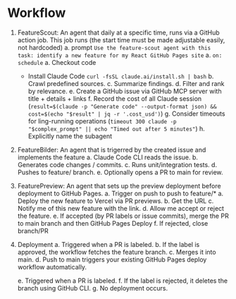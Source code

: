 
# Workflow
1. FeatureScout: An agent that daily at a specific time, runs via a GitHub action job. This job runs (the start time must be made adjustable easily, not hardcoded)
    a. prompt `Use the feature-scout agent with this task: identify a new feature for my React GitHub Pages site`
    a. `on: schedule`
    a. Checkout code
    - Install Claude Code `curl -fsSL claude.ai/install.sh | bash`
    b. Crawl predefined sources.
    c. Summarize findings.
    d. Filter and rank by relevance.
    e. Create a GitHub issue via GitHub MCP server with title + details + links
    f. Record the cost of all Claude session (`result=$(claude -p "Generate code" --output-format json) && cost=$(echo "$result" | jq -r '.cost_usd')`)
    g. Consider timeouts for ling-running operations (`timeout 300 claude -p "$complex_prompt" || echo "Timed out after 5 minutes"`)
    h. Explicitly name the subagent
2. FeatureBilder: An agent that is trigerred by the created issue and implements the feature
    a. Claude Code CLI reads the issue.
    b. Generates code changes / commits.
    c. Runs unit/integration tests.
    d. Pushes to feature/<issue-number> branch.
    e. Optionally opens a PR to main for review.
3. FeaturePreview: An agent that sets up the preview deployment before deployment to GitHub Pages.
    a. Trigger on push to push to feature/*
    a. Deploy the new feature to Vercel via PR previews.
    b. Get the URL
    c. Notify me of this new feature with the link.
    d. Allow me accept or reject the feature.
    e. If accepted (by PR labels or issue commits), merge the PR to main branch and then GitHub Pages Deploy
    f. If rejected, close branch/PR
4. Deployment
    a. Triggered when a PR is labeled.
    b. If the label is approved, the workflow fetches the feature branch.
    c. Merges it into main.
    d. Push to main triggers your existing GitHub Pages deploy workflow automatically.

    e. Triggered when a PR is labeled.
    f. If the label is rejected, it deletes the branch using GitHub CLI.
    g. No deployment occurs.


